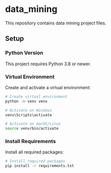 # data_mining

This repository contains data mining project files.

## Setup

### Python Version
This project requires Python 3.8 or newer.

### Virtual Environment
Create and activate a virtual environment:

```bash
# Create virtual environment
python -m venv venv

# Activate on Windows
venv\Scripts\activate

# Activate on macOS/Linux
source venv/bin/activate
```

### Install Requirements
Install all required packages:

```bash
# Install required packages
pip install -r requirements.txt
```

